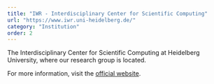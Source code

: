 ```yaml
---
title: "IWR - Interdisciplinary Center for Scientific Computing"
url: "https://www.iwr.uni-heidelberg.de/"
category: "Institution"
order: 2
---
```


The Interdisciplinary Center for Scientific Computing at Heidelberg University, where our research group is located.

For more information, visit the [official website](https://www.iwr.uni-heidelberg.de/).
